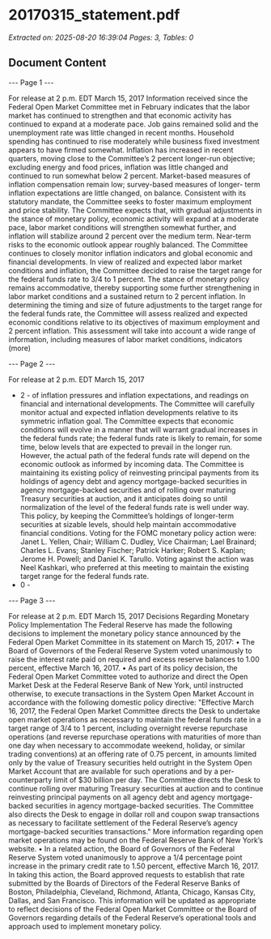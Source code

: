 # 20170315_statement.pdf

*Extracted on: 2025-08-20 16:39:04*
*Pages: 3, Tables: 0*

## Document Content

--- Page 1 ---

For release at 2 p.m. EDT March 15, 2017
Information received since the Federal Open Market Committee met in February
indicates that the labor market has continued to strengthen and that economic activity has
continued to expand at a moderate pace. Job gains remained solid and the unemployment rate
was little changed in recent months. Household spending has continued to rise moderately while
business fixed investment appears to have firmed somewhat. Inflation has increased in recent
quarters, moving close to the Committee’s 2 percent longer-run objective; excluding energy and
food prices, inflation was little changed and continued to run somewhat below 2 percent.
Market-based measures of inflation compensation remain low; survey-based measures of longer-
term inflation expectations are little changed, on balance.
Consistent with its statutory mandate, the Committee seeks to foster maximum
employment and price stability. The Committee expects that, with gradual adjustments in the
stance of monetary policy, economic activity will expand at a moderate pace, labor market
conditions will strengthen somewhat further, and inflation will stabilize around 2 percent over
the medium term. Near-term risks to the economic outlook appear roughly balanced. The
Committee continues to closely monitor inflation indicators and global economic and financial
developments.
In view of realized and expected labor market conditions and inflation, the Committee
decided to raise the target range for the federal funds rate to 3/4 to 1 percent. The stance of
monetary policy remains accommodative, thereby supporting some further strengthening in labor
market conditions and a sustained return to 2 percent inflation.
In determining the timing and size of future adjustments to the target range for the federal
funds rate, the Committee will assess realized and expected economic conditions relative to its
objectives of maximum employment and 2 percent inflation. This assessment will take into
account a wide range of information, including measures of labor market conditions, indicators
(more)

--- Page 2 ---

For release at 2 p.m. EDT March 15, 2017
- 2 -
of inflation pressures and inflation expectations, and readings on financial and international
developments. The Committee will carefully monitor actual and expected inflation
developments relative to its symmetric inflation goal. The Committee expects that economic
conditions will evolve in a manner that will warrant gradual increases in the federal funds rate;
the federal funds rate is likely to remain, for some time, below levels that are expected to prevail
in the longer run. However, the actual path of the federal funds rate will depend on the economic
outlook as informed by incoming data.
The Committee is maintaining its existing policy of reinvesting principal payments from
its holdings of agency debt and agency mortgage-backed securities in agency mortgage-backed
securities and of rolling over maturing Treasury securities at auction, and it anticipates doing so
until normalization of the level of the federal funds rate is well under way. This policy, by
keeping the Committee’s holdings of longer-term securities at sizable levels, should help
maintain accommodative financial conditions.
Voting for the FOMC monetary policy action were: Janet L. Yellen, Chair; William C.
Dudley, Vice Chairman; Lael Brainard; Charles L. Evans; Stanley Fischer; Patrick Harker;
Robert S. Kaplan; Jerome H. Powell; and Daniel K. Tarullo. Voting against the action was Neel
Kashkari, who preferred at this meeting to maintain the existing target range for the federal funds
rate.
- 0 -

--- Page 3 ---

For release at 2 p.m. EDT March 15, 2017
Decisions Regarding Monetary Policy Implementation
The Federal Reserve has made the following decisions to implement the monetary policy stance
announced by the Federal Open Market Committee in its statement on March 15, 2017:
• The Board of Governors of the Federal Reserve System voted unanimously to raise the
interest rate paid on required and excess reserve balances to 1.00 percent, effective March
16, 2017.
• As part of its policy decision, the Federal Open Market Committee voted to authorize and
direct the Open Market Desk at the Federal Reserve Bank of New York, until instructed
otherwise, to execute transactions in the System Open Market Account in accordance
with the following domestic policy directive:
"Effective March 16, 2017, the Federal Open Market Committee directs the Desk
to undertake open market operations as necessary to maintain the federal funds
rate in a target range of 3/4 to 1 percent, including overnight reverse repurchase
operations (and reverse repurchase operations with maturities of more than one
day when necessary to accommodate weekend, holiday, or similar trading
conventions) at an offering rate of 0.75 percent, in amounts limited only by the
value of Treasury securities held outright in the System Open Market Account
that are available for such operations and by a per-counterparty limit of
$30 billion per day.
The Committee directs the Desk to continue rolling over maturing Treasury
securities at auction and to continue reinvesting principal payments on all agency
debt and agency mortgage-backed securities in agency mortgage-backed
securities. The Committee also directs the Desk to engage in dollar roll and
coupon swap transactions as necessary to facilitate settlement of the Federal
Reserve’s agency mortgage-backed securities transactions."
More information regarding open market operations may be found on the Federal
Reserve Bank of New York’s website.
• In a related action, the Board of Governors of the Federal Reserve System voted
unanimously to approve a 1/4 percentage point increase in the primary credit rate to 1.50
percent, effective March 16, 2017. In taking this action, the Board approved requests to
establish that rate submitted by the Boards of Directors of the Federal Reserve Banks of
Boston, Philadelphia, Cleveland, Richmond, Atlanta, Chicago, Kansas City, Dallas, and
San Francisco.
This information will be updated as appropriate to reflect decisions of the Federal Open
Market Committee or the Board of Governors regarding details of the Federal Reserve’s
operational tools and approach used to implement monetary policy.
